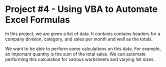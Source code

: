 # Project #4 - Using VBA to Automate Excel Formulas

In this project, we are given a list of data. It contains contains headers for a company division, category, and sales per month and well as the totals.

We want to be able to perform some calculations on this data. For example, an important quantity is the sum of the total sales. We can automate performing this calculation for various worksheets and varying list sizes.
